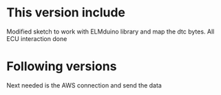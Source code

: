 # This version include
Modified sketch to work with ELMduino library and map the dtc bytes. 
All ECU interaction done

# Following versions
Next needed is the AWS connection and send the data
